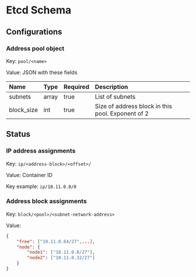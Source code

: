 Etcd Schema
===========

Configurations
----------------

### Address pool object

Key: `pool/<name>`

Value: JSON with these fields

| Name       | Type  | Required | Description                                       |
|:-----------|:------|:---------|:--------------------------------------------------|
| subnets    | array | true     | List of subnets                                   |
| block_size | int   | true     | Size of address block in this pool. Exponent of 2 |

Status
--------

### IP address assignments

Key: `ip/<address-block>/<offset>/`

Value: Container ID

Key example: `ip/10.11.0.0/0`

### Address block assignments

Key: `block/<pool>/<subnet-network-address>`

Value:

```json
{
    "free": ["10.11.0.64/27",...],
    "node": {
        "node1": ["10.11.0.0/27"],
        "node2": ["10.11.0.32/27"]
    }
}
```
